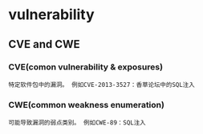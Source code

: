 # vulnerability
## CVE and CWE
### CVE(comon vulnerability & exposures)
	特定软件包中的漏洞。 例如CVE-2013-3527：香草论坛中的SQL注入 
### CWE(common weakness enumeration)
	可能导致漏洞的弱点类别。 例如CWE-89：SQL注入 